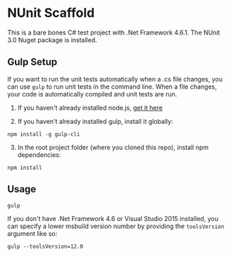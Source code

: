 # NUnit Scaffold

This is a bare bones C# test project with .Net Framework 4.6.1. The NUnit 3.0 Nuget package is installed.


## Gulp Setup
If you want to run the unit tests automatically when a .cs file changes, you can use `gulp` to run unit tests in the command line. When a file changes, your code is automatically compiled and unit tests are run.

1. If you haven't already installed node.js, [get it here](https://nodejs.org/en/download/)

2. If you haven't already installed gulp, install it globally:
```
npm install -g gulp-cli
```

3. In the root project folder (where you cloned this repo), install npm dependencies:
```
npm install
```


## Usage

```
gulp
```

If you don't have .Net Framework 4.6 or Visual Studio 2015 installed, you can specify a lower msbuild version number by providing the `toolsVersion` argument like so:
```
gulp --toolsVersion=12.0
```
